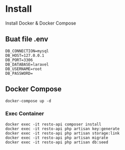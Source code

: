 # Install

Install Docker & Docker Compose

## Buat file .env

```
DB_CONNECTION=mysql
DB_HOST=127.0.0.1
DB_PORT=3306
DB_DATABASE=laravel
DB_USERNAME=root
DB_PASSWORD=
```

## Docker Compose

`docker-compose up -d`

### Exec Container

```
docker exec -it resto-api composer install
docker exec -it resto-api php artisan key:generate
docker exec -it resto-api php artisan storage:link
docker exec -it resto-api php artisan migrate
docker exec -it resto-api php artisan db:seed
```
